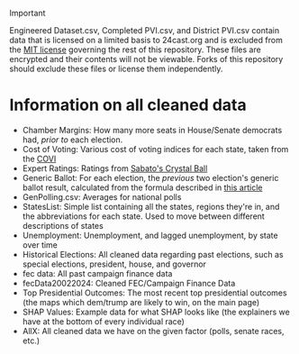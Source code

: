 > [!IMPORTANT]
> Engineered Dataset.csv, Completed PVI.csv, and District PVI.csv contain data that is licensed on a limited basis to 24cast.org and is excluded from the [MIT license](https://github.com/BPR-Data-Team/ElectionModel2024/blob/main/LICENSE) governing the rest of this repository. These files are encrypted and their contents will not be viewable. Forks of this repository should exclude these files or license them independently.
# Information on all cleaned data
- Chamber Margins: How many more seats in House/Senate democrats had, _prior to_ each election.
- Cost of Voting: Various cost of voting indices for each state, taken from the [COVI](costofvotingindex.com)
- Expert Ratings: Ratings from [Sabato's Crystal Ball](https://centerforpolitics.org/crystalball/)
- Generic Ballot: For each election, the _previous_ two election's generic ballot result, calculated from the formula described in [this article](https://centerforpolitics.org/crystalball/articles/seats-votes-relationship-in-the-u-s-house-1972-2020/)
- GenPolling.csv: Averages for national polls
- StatesList: Simple list containing all the states, regions they're in, and the abbreviations for each state. Used to move between different descriptions of states
- Unemployment: Unemployment, and lagged unemployment, by state over time
- Historical Elections: All cleaned data regarding past elections, such as special elections, president, house, and governor
- fec data: All past campaign finance data
- fecData20022024: Cleaned FEC/Campaign Finance Data
- Top Presidential Outcomes: The most recent top presidential outcomes (the maps which dem/trump are likely to win, on the main page)
- SHAP Values: Example data for what SHAP looks like (the explainers we have at the bottom of every individual race)
- AllX: All cleaned data we have on the given factor (polls, senate races, etc.)